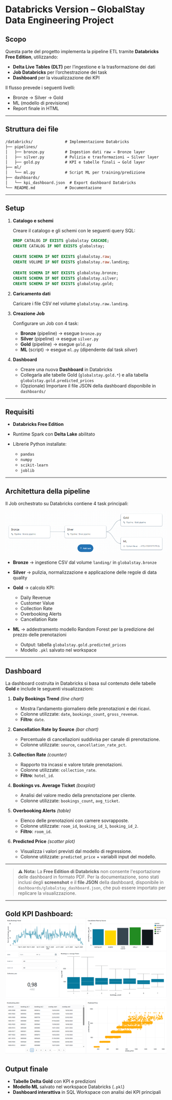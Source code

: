 
# Databricks Version – GlobalStay Data Engineering Project

## Scopo

Questa parte del progetto implementa la pipeline ETL tramite **Databricks Free Edition**, utilizzando:

* **Delta Live Tables (DLT)** per l’ingestione e la trasformazione dei dati
* **Job Databricks** per l’orchestrazione dei task
* **Dashboard** per la visualizzazione dei KPI

Il flusso prevede i seguenti livelli:

- Bronze → Silver → Gold
- ML (modello di previsione)
- Report finale in HTML

---

## Struttura dei file

 ```
/databricks/              # Implementazione Databricks
├── pipelines/
│   ├── bronze.py         # Ingestion dati raw → Bronze layer
│   ├── silver.py         # Pulizia e trasformazioni → Silver layer
│   ├── gold.py           # KPI e tabelle finali → Gold layer
├── ml/
│   └── ml.py             # Script ML per training/predizione
├── dashboards/
│   └── kpi_dashboard.json  # Export dashboard Databricks
└── README.md             # Documentazione
 ```


---

## Setup

1. **Catalogo e schemi**

   Creare il catalogo e gli schemi con le seguenti query SQL:

   ```sql
   DROP CATALOG IF EXISTS globalstay CASCADE;
   CREATE CATALOG IF NOT EXISTS globalstay;

   CREATE SCHEMA IF NOT EXISTS globalstay.raw;
   CREATE VOLUME IF NOT EXISTS globalstay.raw.landing;

   CREATE SCHEMA IF NOT EXISTS globalstay.bronze;
   CREATE SCHEMA IF NOT EXISTS globalstay.silver;
   CREATE SCHEMA IF NOT EXISTS globalstay.gold;
   ```

2. **Caricamento dati**

   Caricare i file CSV nel volume `globalstay.raw.landing`.

3. **Creazione Job**

   Configurare un Job con 4 task:

    * **Bronze** (pipeline) → esegue `bronze.py`  
    * **Silver** (pipeline) → esegue `silver.py`  
    * **Gold** (pipeline) → esegue `gold.py`  
    * **ML** (script) → esegue `ml.py` (dipendente dal task *silver*)

4. **Dashboard**

   * Creare una nuova **Dashboard** in Databricks
   * Collegarla alle tabelle Gold (`globalstay.gold.*`) e alla tabella `globalstay.gold.predicted_prices`
   * (Opzionale) Importare il file JSON della dashboard disponibile in `dashboards/`

---

## Requisiti

* **Databricks Free Edition**
* Runtime Spark con **Delta Lake** abilitato
* Librerie Python installate:

  * `pandas`
  * `numpy`
  * `scikit-learn`
  * `joblib`

---

## Architettura della pipeline

Il Job orchestrato su Databricks contiene 4 task principali:

![Databricks Job](../images/databricks_job.png)

* **Bronze** → ingestione CSV dal volume `landing/` in `globalstay.bronze`
* **Silver** → pulizia, normalizzazione e applicazione delle regole di data quality
* **Gold** → calcolo KPI:

  * Daily Revenue
  * Customer Value
  * Collection Rate
  * Overbooking Alerts
  * Cancellation Rate
* **ML** → addestramento modello Random Forest per la predizione del prezzo delle prenotazioni

  * Output: tabella `globalstay.gold.predicted_prices`
  * Modello `.pkl` salvato nel workspace

---

## Dashboard

La dashboard costruita in Databricks si basa sul contenuto delle tabelle **Gold** e include le seguenti visualizzazioni:

1. **Daily Bookings Trend** *(line chart)*

   * Mostra l’andamento giornaliero delle prenotazioni e dei ricavi.
   * Colonne utilizzate: `date`, `bookings_count`, `gross_revenue`.
   * **Filtro**: `date`.

2. **Cancellation Rate by Source** *(bar chart)*

   * Percentuale di cancellazioni suddivisa per canale di prenotazione.
   * Colonne utilizzate: `source`, `cancellation_rate_pct`.

3. **Collection Rate** *(counter)*

   * Rapporto tra incassi e valore totale prenotazioni.
   * Colonne utilizzate: `collection_rate`.
   * **Filtro**: `hotel_id`.

4. **Bookings vs. Average Ticket** *(boxplot)*

   * Analisi del valore medio della prenotazione per cliente.
   * Colonne utilizzate: `bookings_count`, `avg_ticket`.

5. **Overbooking Alerts** *(table)*

   * Elenco delle prenotazioni con camere sovrapposte.
   * Colonne utilizzate: `room_id`, `booking_id_1`, `booking_id_2`.
   * **Filtro**: `room_id`.

6. **Predicted Price** *(scatter plot)*

   * Visualizza i valori previsti dal modello di regressione.
   * Colonne utilizzate: `predicted_price` + variabili input del modello.

-----

> ⚠️ **Nota:** La **Free Edition di Databricks** non consente l'esportazione delle dashboard in formato PDF. Per la documentazione, sono stati inclusi degli **screenshot** e il **file JSON** della dashboard, disponibile in `dashboards/globalstay_dashboard.json`, che può essere importato per replicare la visualizzazione.

-----
**Gold KPI Dashboard:**  
  ![Gold KPI Dashboard](../images/kpi_dashboard_1.png)
  ![Gold KPI Dashboard](../images/kpi_dashboard_2.png)
---

## Output finale

* **Tabelle Delta Gold** con KPI e predizioni
* **Modello ML** salvato nel workspace Databricks (`.pkl`)
* **Dashboard interattiva** in SQL Workspace con analisi dei KPI principali



